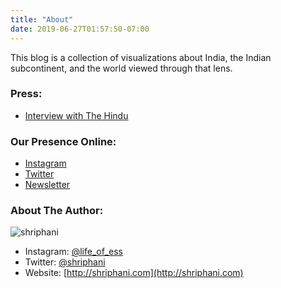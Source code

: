 ```yaml
---
title: "About"
date: 2019-06-27T01:57:50-07:00
---
```


This blog is a collection of visualizations about India, the Indian subcontinent,
and the world viewed through that lens.

### Press:

* [Interview with The Hindu](https://www.thehindu.com/society/shriphani-palakodety-indiaviz-2019-instagram-data-visualisations-and-india-maps/article30347624.ece)

### Our Presence Online:

* [Instagram](https://www.instagram.com/indiaviz/)
* [Twitter](https://twitter.com/indiaviz)
* [Newsletter](https://feedburner.google.com/fb/a/mailverify?uri=IndiaInData&amp;loc=en_US)

### About The Author:

![shriphani](/img/shriphani.png)

* Instagram: [@life_of_ess](https://www.instagram.com/life_of_ess/)
* Twitter: [@shriphani](https://twitter.com/shriphani)
* Website: [http://shriphani.com](http://shriphani.com)